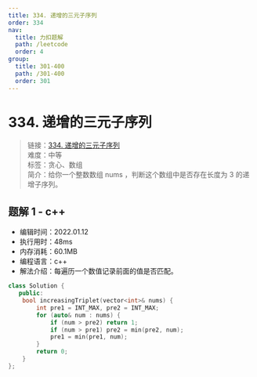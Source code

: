 ```yaml
---
title: 334. 递增的三元子序列
order: 334
nav:
  title: 力扣题解
  path: /leetcode
  order: 4
group:
  title: 301-400
  path: /301-400
  order: 301
---
```


# 334. 递增的三元子序列

> 链接：[334. 递增的三元子序列](https://leetcode-cn.com/problems/increasing-triplet-subsequence/)  
> 难度：中等  
> 标签：贪心、数组  
> 简介：给你一个整数数组 nums ，判断这个数组中是否存在长度为 3 的递增子序列。

## 题解 1 - c++

- 编辑时间：2022.01.12
- 执行用时：48ms
- 内存消耗：60.1MB
- 编程语言：c++
- 解法介绍：每遍历一个数值记录前面的值是否匹配。

```cpp
class Solution {
   public:
    bool increasingTriplet(vector<int>& nums) {
        int pre1 = INT_MAX, pre2 = INT_MAX;
        for (auto& num : nums) {
            if (num > pre2) return 1;
            if (num > pre1) pre2 = min(pre2, num);
            pre1 = min(pre1, num);
        }
        return 0;
    }
};
```
